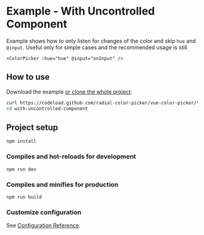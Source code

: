 # Example - With Uncontrolled Component

Example shows how to only listen for changes of the color and skip `hue` and `@input`. Useful only for simple cases and the recommended usage is still

```vue
<ColorPicker :hue="hue" @input="onInput" />
```

## How to use

Download the example [or clone the whole project](https://github.com/radial-color-picker/vue-color-picker.git):

```bash
curl https://codeload.github.com/radial-color-picker/vue-color-picker/tar.gz/master | tar -xz --strip=2 vue-color-picker-master/examples/with-uncontrolled-component
cd with-uncontrolled-component
```

## Project setup

```
npm install
```

### Compiles and hot-reloads for development

```
npm run dev
```

### Compiles and minifies for production

```
npm run build
```

### Customize configuration

See [Configuration Reference](https://vitejs.dev/guide/).
